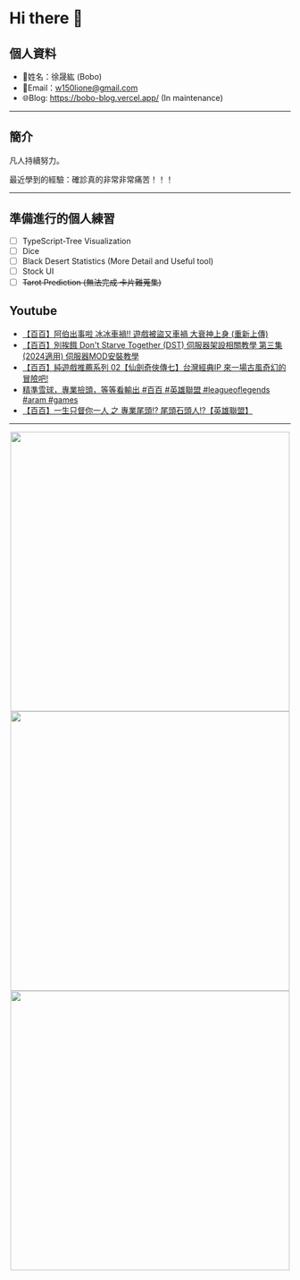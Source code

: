 # Hi there 👋

## 個人資料

- 🤖姓名：徐晟紘 (Bobo)
- 📧Email：<a href="mailto:w150lione@gmail.com">w150lione@gmail.com</a>
- 🌐Blog: <a href="https://bobo-blog.vercel.app/">https://bobo-blog.vercel.app/</a> (In maintenance)

***

## 簡介

凡人持續努力。

最近學到的經驗：確診真的非常非常痛苦！！！

***

## 準備進行的個人練習

- [ ] TypeScript-Tree Visualization
- [ ] Dice
- [ ] Black Desert Statistics (More Detail and Useful tool)
- [ ] Stock UI
- [ ] ~~Tarot Prediction (無法完成 卡片難蒐集)~~

## Youtube
<!-- YOUTUBE:START -->
- [【百百】阿伯出事啦 冰冰車禍!! 遊戲被盜又車禍 大衰神上身 &lpar;重新上傳&rpar;](https://www.youtube.com/watch?v=vWlIJ_fn_Os)
- [【百百】別挨餓 Don&#39;t Starve Together &lpar;DST&rpar; 伺服器架設相關教學 第三集 &lpar;2024適用&rpar; 伺服器MOD安裝教學](https://www.youtube.com/watch?v=2ASNnyMmbAs)
- [【百百】純遊戲推薦系列 02【仙劍奇俠傳七】台灣經典IP 來一場古風奇幻的冒險吧!](https://www.youtube.com/watch?v=o-kix-g8ck8)
- [精準雪球，專業撿頭，等等看輸出 #百百 #英雄聯盟 #leagueoflegends #aram #games](https://www.youtube.com/watch?v=yFkc6BVw4-U)
- [【百百】一生只督你一人 之 專業尾頭!? 尾頭石頭人!?【英雄聯盟】](https://www.youtube.com/watch?v=4HSARWZURrY)
<!-- YOUTUBE:END -->

<!-- - [ ] TypeScript-Tree Visualization
    <div class="container">
    <div class="skills not_start">0%</div>
    </div>
- [ ] Scroll Animation Simple 01
    <div class="container">
    <div class="skills twity">10%</div>
    </div>
- [ ] Simple UI Components (button)
    <div class="container">
    <div class="skills not_start">0%</div>
    </div>
- [ ] Tarot Prediction
    <div class="container">
    <div class="skills not_start">0%</div>
    </div>
- [X] Card Draw Probability Simulation
    <div class="container">
    <div class="skills ninty">90%</div>
    </div>
- [X] Webpage Thumbnail Maker(Bookmark)
    <div class="container">
    <div class="skills ninty">90%</div>
    </div>

<style>
.container {
    width: 18%;
    background-color: dimgray;
    border-radius: 15px;

}
.skills {
    text-align: right;
    line-height: 20px;
    color: white;
    border-radius: 15px;
    padding-right: 3px;
}
.not_start {

}
.twity {width: 20%; background-color: #a2cffe;}
.ninty {width: 90%; background-color: #a2cffe;}
</style> -->

***

<!-- ![Leetcode Stats](https://leetcard.jacoblin.cool/lione1234) -->

<div align=center><img width="500" src ="https://leetcard.jacoblin.cool/lione1234"/></div>

<!-- ![Anurag's GitHub stats](https://github-readme-stats.vercel.app/api?username=bobo100&show_icons=true&theme=radical) -->

<div align=center><img width="500" src ="https://github-readme-stats.vercel.app/api?username=bobo100&show_icons=true&theme=radical"/></div>

<!-- ![Top Langs](https://github-readme-stats.vercel.app/api/top-langs/?username=bobo100&layout=compact) -->

<div align=center><img width="500" src ="https://github-readme-stats.vercel.app/api/top-langs/?username=bobo100&layout=compact"/></div>
